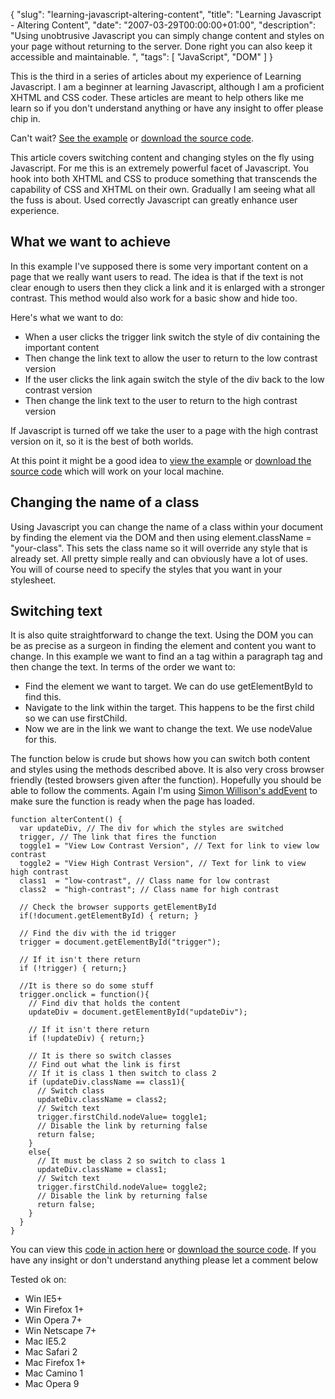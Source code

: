 {
  "slug": "learning-javascript-altering-content",
  "title": "Learning Javascript - Altering Content",
  "date": "2007-03-29T00:00:00+01:00",
  "description": "Using unobtrusive Javascript you can simply change content and styles on your page without returning to the server. Done right you can also keep it accessible and maintainable. ",
  "tags": [
    "JavaScript",
    "DOM"
  ]
}

This is the third in a series of articles about my experience of Learning Javascript. I am a beginner at learning Javascript, although I am a proficient XHTML and CSS coder. These articles are meant to help others like me learn so if you don't understand anything or have any insight to offer please chip in.

Can't wait? [See the example][1] or [download the source code][2].

This article covers switching content and changing styles on the fly using Javascript. For me this is an extremely powerful facet of Javascript. You hook into both XHTML and CSS to produce something that transcends the capability of CSS and XHTML on their own. Gradually I am seeing what all the fuss is about. Used correctly Javascript can greatly enhance user experience.

## What we want to achieve

In this example I've supposed there is some very important content on a page that we really want users to read. The idea is that if the text is not clear enough to users then they click a link and it is enlarged with a stronger contrast. This method would also work for a basic show and hide too. 

Here's what we want to do:

* When a user clicks the trigger link switch the style of div containing the important content
* Then change the link text to allow the user to return to the low contrast version
* If the user clicks the link again switch the style of the div back to the low contrast version
* Then change the link text to the user to return to the high contrast version

If Javascript is turned off we take the user to a page with the high contrast version on it, so it is the best of both worlds. 

At this point it might be a good idea to [view the example][1] or [download the source code][2] which will work on your local machine.

## Changing the name of a class

Using Javascript you can change the name of a class within your document by finding the element via the DOM and then using element.className = "your-class". This sets the class name so it will override any style that is already set. All pretty simple really and can obviously have a lot of uses. You will of course need to specify the styles that you want in your stylesheet.

## Switching text

It is also quite straightforward to change the text. Using the DOM you can be as precise as a surgeon in finding the element and content you want to change. In this example we want to find an a tag within a paragraph tag and then change the text. In terms of the order we want to:

* Find the element we want to target. We can do use getElementById to find this.
* Navigate to the link within the target. This happens to be the first child so we can use firstChild.
* Now we are in the link we want to change the text. We use nodeValue for this.

The function below is crude but shows how you can switch both content and styles using the methods described above. It is also very cross browser friendly (tested browsers given after the function). Hopefully you should be able to follow the comments. Again I'm using [Simon Willison's addEvent][3] to make sure the function is ready when the page has loaded.  

    function alterContent() {
      var updateDiv, // The div for which the styles are switched    
      trigger, // The link that fires the function
      toggle1 = "View Low Contrast Version", // Text for link to view low contrast
      toggle2 = "View High Contrast Version", // Text for link to view high contrast
      class1  = "low-contrast", // Class name for low contrast
      class2  = "high-contrast"; // Class name for high contrast

      // Check the browser supports getElementById
      if(!document.getElementById) { return; }

      // Find the div with the id trigger
      trigger = document.getElementById("trigger");

      // If it isn't there return
      if (!trigger) { return;}    

      //It is there so do some stuff
      trigger.onclick = function(){
        // Find div that holds the content
        updateDiv = document.getElementById("updateDiv");

        // If it isn't there return
        if (!updateDiv) { return;}

        // It is there so switch classes
        // Find out what the link is first
        // If it is class 1 then switch to class 2
        if (updateDiv.className == class1){
          // Switch class
          updateDiv.className = class2;
          // Switch text
          trigger.firstChild.nodeValue= toggle1;
          // Disable the link by returning false        
          return false;
        }
        else{
          // It must be class 2 so switch to class 1
          updateDiv.className = class1;
          // Switch text
          trigger.firstChild.nodeValue= toggle2;
          // Disable the link by returning false
          return false;
        }
      }    
    } 

You can view this [code in action here][1] or [download the source code][2]. If you have any insight or don't understand anything please let a comment below

Tested ok on:

*   Win IE5+
*   Win Firefox 1+
*   Win Opera 7+
*   Win Netscape 7+
*   Mac IE5.2
*   Mac Safari 2
*   Mac Firefox 1+
*   Mac Camino 1
*   Mac Opera 9

[1]: http://www.shapeshed.com/examples/altering-content/
[2]: http://cdn.shapeshed.com/downloads/altering-content.zip
[3]: http://simonwillison.net/2004/May/26/addLoadEvent/

